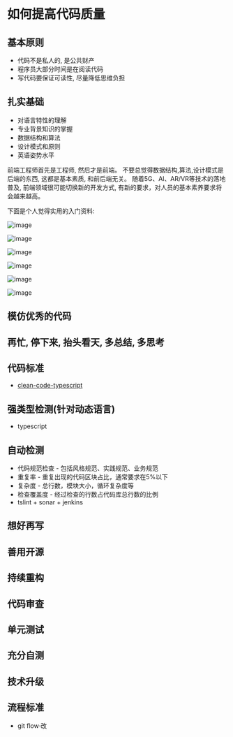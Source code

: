 # 如何提高代码质量

## 基本原则

- 代码不是私人的, 是公共财产
- 程序员大部分时间是在阅读代码
- 写代码要保证可读性, 尽量降低思维负担

## 扎实基础

- 对语言特性的理解
- 专业背景知识的掌握
- 数据结构和算法
- 设计模式和原则
- 英语姿势水平

前端工程师首先是工程师, 然后才是前端。
不要总觉得数据结构,算法,设计模式是后端的东西, 这都是基本素质, 和前后端无关。
随着5G、AI、AR/VR等技术的落地普及, 前端领域很可能切换新的开发方式, 有新的要求，对人员的基本素养要求将会越来越高。

下面是个人觉得实用的入门资料:

![image](./assets/es6.jpg)

![image](./assets/nodejs.jpg)

![image](./assets/clean.jpg)

![image](./assets/leetcode.jpg)

![image](./assets/ds.jpg)

![image](./assets/domain.jpg)

## 模仿优秀的代码

## 再忙, 停下来, 抬头看天, 多总结, 多思考

## 代码标准

- [clean-code-typescript](https://github.com/labs42io/clean-code-typescript)

## 强类型检测(针对动态语言)

- typescript

## 自动检测

- 代码规范检查 - 包括风格规范、实践规范、业务规范
- 重复率 - 重复出现的代码区块占比，通常要求在5%以下
- 复杂度 - 总行数，模块大小，循环复杂度等
- 检查覆盖度 - 经过检查的行数占代码库总行数的比例
- tslint + sonar + jenkins

## 想好再写

## 善用开源

## 持续重构

## 代码审查

## 单元测试

## 充分自测

## 技术升级

## 流程标准

- git flow·改
